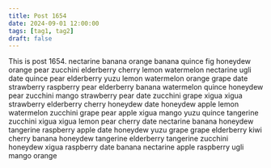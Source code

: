 ```yaml
---
title: Post 1654
date: 2024-09-01 12:00:00
tags: [tag1, tag2]
draft: false
---
```

This is post 1654.
nectarine
banana
orange
banana
quince
fig
honeydew
orange
pear
zucchini
elderberry
cherry
lemon
watermelon
nectarine
ugli
date
quince
pear
elderberry
yuzu
lemon
watermelon
orange
grape
date
strawberry
raspberry
pear
elderberry
banana
watermelon
quince
honeydew
pear
zucchini
mango
strawberry
pear
date
zucchini
grape
xigua
xigua
strawberry
elderberry
cherry
honeydew
date
honeydew
apple
lemon
watermelon
zucchini
grape
pear
apple
xigua
mango
yuzu
quince
tangerine
zucchini
xigua
xigua
lemon
pear
cherry
date
nectarine
banana
honeydew
tangerine
raspberry
apple
date
honeydew
yuzu
grape
grape
elderberry
kiwi
cherry
banana
honeydew
tangerine
elderberry
tangerine
zucchini
honeydew
xigua
raspberry
date
banana
nectarine
apple
raspberry
ugli
mango
orange
